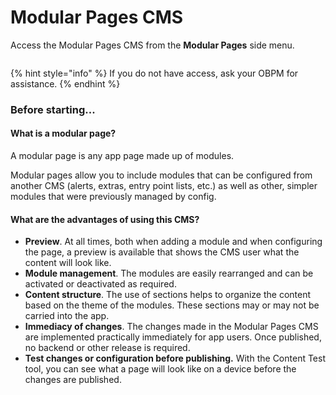 # Modular Pages CMS

Access the Modular Pages CMS from the **Modular Pages** side menu.

<figure><img src=".gitbook/assets/image (12).png" alt=""><figcaption></figcaption></figure>

{% hint style="info" %}
If you do not have access, ask your OBPM for assistance.
{% endhint %}

### Before starting...

#### What is a modular page?

A modular page is any app page made up of modules.

Modular pages allow you to include modules that can be configured from another CMS (alerts, extras, entry point lists, etc.) as well as other, simpler modules that were previously managed by config.

#### What are the advantages of using this CMS?

* **Preview**. At all times, both when adding a module and when configuring the page, a preview is available that shows the CMS user what the content will look like.
* **Module management**. The modules are easily rearranged and can be activated or deactivated as required.
* **Content structure**. The use of sections helps to organize the content based on the theme of the modules. These sections may or may not be carried into the app.
* **Immediacy of changes**. The changes made in the Modular Pages CMS are implemented practically immediately for app users. Once published, no backend or other release is required.
* **Test changes or configuration before publishing.** With the Content Test tool, you can see what a page will look like on a device before the changes are published.
